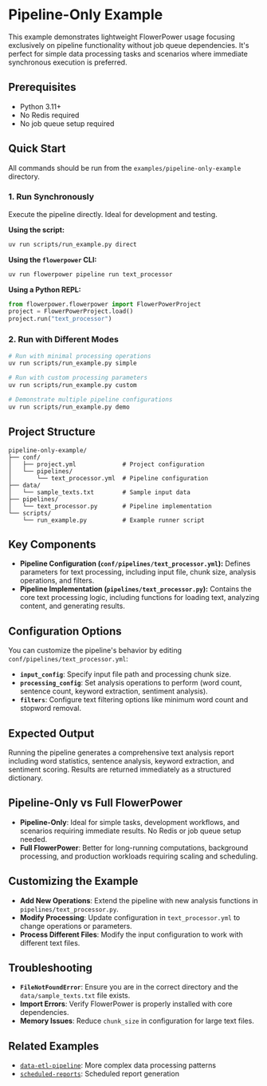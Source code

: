 # Pipeline-Only Example

This example demonstrates lightweight FlowerPower usage focusing exclusively on pipeline functionality without job queue dependencies. It's perfect for simple data processing tasks and scenarios where immediate synchronous execution is preferred.

## Prerequisites

- Python 3.11+
- No Redis required
- No job queue setup required

## Quick Start

All commands should be run from the `examples/pipeline-only-example` directory.

### 1. Run Synchronously

Execute the pipeline directly. Ideal for development and testing.

**Using the script:**
```bash
uv run scripts/run_example.py direct
```

**Using the `flowerpower` CLI:**
```bash
uv run flowerpower pipeline run text_processor
```

**Using a Python REPL:**
```python
from flowerpower.flowerpower import FlowerPowerProject
project = FlowerPowerProject.load()
project.run("text_processor")
```

### 2. Run with Different Modes

```bash
# Run with minimal processing operations
uv run scripts/run_example.py simple

# Run with custom processing parameters
uv run scripts/run_example.py custom

# Demonstrate multiple pipeline configurations
uv run scripts/run_example.py demo
```

## Project Structure

```
pipeline-only-example/
├── conf/
│   ├── project.yml             # Project configuration
│   └── pipelines/
│       └── text_processor.yml  # Pipeline configuration
├── data/
│   └── sample_texts.txt        # Sample input data
├── pipelines/
│   └── text_processor.py       # Pipeline implementation
└── scripts/
    └── run_example.py          # Example runner script
```

## Key Components

- **Pipeline Configuration (`conf/pipelines/text_processor.yml`):** Defines parameters for text processing, including input file, chunk size, analysis operations, and filters.
- **Pipeline Implementation (`pipelines/text_processor.py`):** Contains the core text processing logic, including functions for loading text, analyzing content, and generating results.

## Configuration Options

You can customize the pipeline's behavior by editing `conf/pipelines/text_processor.yml`:

- **`input_config`**: Specify input file path and processing chunk size.
- **`processing_config`**: Set analysis operations to perform (word count, sentence count, keyword extraction, sentiment analysis).
- **`filters`**: Configure text filtering options like minimum word count and stopword removal.

## Expected Output

Running the pipeline generates a comprehensive text analysis report including word statistics, sentence analysis, keyword extraction, and sentiment scoring. Results are returned immediately as a structured dictionary.

## Pipeline-Only vs Full FlowerPower

- **Pipeline-Only**: Ideal for simple tasks, development workflows, and scenarios requiring immediate results. No Redis or job queue setup needed.
- **Full FlowerPower**: Better for long-running computations, background processing, and production workloads requiring scaling and scheduling.

## Customizing the Example

- **Add New Operations**: Extend the pipeline with new analysis functions in `pipelines/text_processor.py`.
- **Modify Processing**: Update configuration in `text_processor.yml` to change operations or parameters.
- **Process Different Files**: Modify the input configuration to work with different text files.

## Troubleshooting

- **`FileNotFoundError`**: Ensure you are in the correct directory and the `data/sample_texts.txt` file exists.
- **Import Errors**: Verify FlowerPower is properly installed with core dependencies.
- **Memory Issues**: Reduce `chunk_size` in configuration for large text files.

## Related Examples

- [`data-etl-pipeline`](../data-etl-pipeline/): More complex data processing patterns
- [`scheduled-reports`](../scheduled-reports/): Scheduled report generation